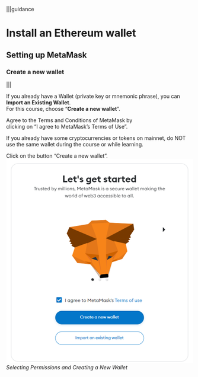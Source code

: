 |||guidance
# Install an Ethereum wallet

## Setting up MetaMask

### Create a new wallet

|||


If you already have a Wallet (private key or mnemonic phrase), you can **Import an Existing Wallet**.   
For this course, choose “**Create a new wallet**”.

Agree to the Terms and Conditions of MetaMask by  
clicking on “I agree to MetaMask’s Terms of Use”.

If you already have some cryptocurrencies or tokens on mainnet, do NOT use the same wallet during the course or while learning.

Click on the button “Create a new wallet”.  
![Selecting Permissions and Creating a New Wallet](.guides/img/02/image6.png "Selecting Permissions and Creating a New Wallet")*Selecting Permissions and Creating a New Wallet*
